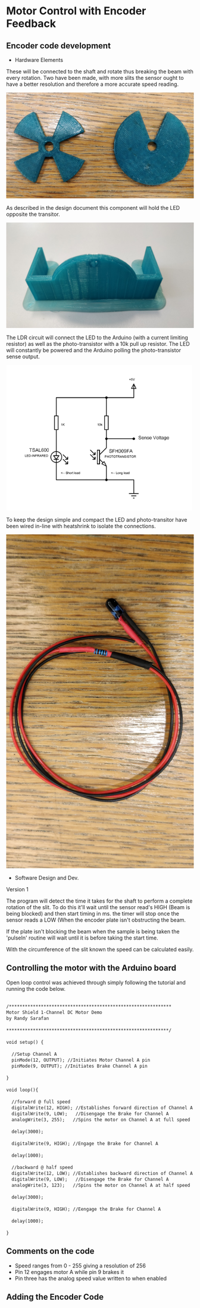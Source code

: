 # Motor Control with Encoder Feedback

## Encoder code development

- Hardware Elements

These will be connected to the shaft and rotate thus breaking the beam with every rotation. Two have been made, with more slits the sensor ought to have a better resolution and therefore a more accurate speed reading. 

![Images of encoder plates](https://github.com/OThom17/Lab-Journal-Motor/blob/master/Development-Images/Printedslits.jpg)

As described in the design document this component will hold the LED opposite the transitor.

![Image of LED holding plate](https://github.com/OThom17/Lab-Journal-Motor/blob/master/Development-Images/PrintedLDRH.jpg)

The LDR circuit will connect the LED to the Arduino (with a current limiting resistor) as well as the photo-transistor with a 10k pull up resistor. The LED will constantly be powered and the Arduino polling the photo-transistor sense output.

![Image of the encoder circuit](https://github.com/OThom17/Lab-Journal-Motor/blob/master/Development-Images/LDRCircuit.png)

To keep the design simple and compact the LED and photo-transitor have been wired in-line with heatshrink to isolate the connections.

![Imaage of inline LDR circuitry](https://github.com/OThom17/Lab-Journal-Motor/blob/master/Development-Images/LDR.jpg)





	
- Software Design and Dev.


Version 1

The program will detect the time it takes for the shaft to perform a complete rotation of the slit. To do this it'll wait until the sensor read's HIGH (Beam is being blocked) and then start timing in ms. the timer will stop once the sensor reads a LOW (When the encoder plate isn't obstructing the beam.

If the plate isn't blocking the beam when the sample is being taken the 'pulseIn' routine will wait until it is before taking the start time. 

With the circumference of the slit known the speed can be calculated easily. 




































## Controlling the motor with the Arduino board 

Open loop control was achieved through simply following the tutorial and running the code below.

```

/*************************************************************
Motor Shield 1-Channel DC Motor Demo
by Randy Sarafan

*************************************************************/

void setup() {
  
  //Setup Channel A
  pinMode(12, OUTPUT); //Initiates Motor Channel A pin
  pinMode(9, OUTPUT); //Initiates Brake Channel A pin
  
}

void loop(){
  
  //forward @ full speed
  digitalWrite(12, HIGH); //Establishes forward direction of Channel A
  digitalWrite(9, LOW);   //Disengage the Brake for Channel A
  analogWrite(3, 255);   //Spins the motor on Channel A at full speed
  
  delay(3000);
  
  digitalWrite(9, HIGH); //Engage the Brake for Channel A

  delay(1000);
  
  //backward @ half speed
  digitalWrite(12, LOW); //Establishes backward direction of Channel A
  digitalWrite(9, LOW);   //Disengage the Brake for Channel A
  analogWrite(3, 123);   //Spins the motor on Channel A at half speed
  
  delay(3000);
  
  digitalWrite(9, HIGH); //Eengage the Brake for Channel A
  
  delay(1000);
  
}

```

## Comments on the code

- Speed ranges from 0 - 255 giving a resolution of 256
- Pin 12 engages motor A while pin 9 brakes it
- Pin three has the analog speed value written to when enabled

## Adding the Encoder Code










